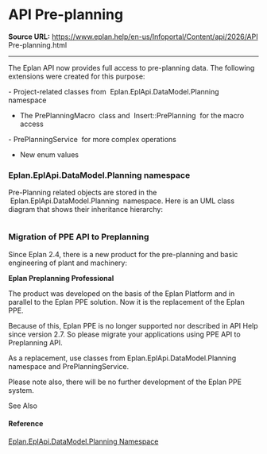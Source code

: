 # API Pre-planning

**Source URL:** https://www.eplan.help/en-us/Infoportal/Content/api/2026/API Pre-planning.html

---

The Eplan API now provides full access to pre-planning data. The following extensions were created for this purpose:

- Project-related classes from  Eplan.EplApi.DataModel.Planning  namespace

- The PrePlanningMacro  class and  Insert::PrePlanning  for the macro access

- PrePlanningService  for more complex operations

- New enum values

### Eplan.EplApi.DataModel.Planning namespace

Pre-Planning related objects are stored in the  Eplan.EplApi.DataModel.Planning  namespace. Here is an UML class diagram that shows their inheritance hierarchy:

![]()

### Migration of PPE API to Preplanning

Since Eplan 2.4, there is a new product for the pre-planning and basic engineering of plant and machinery:

**Eplan Preplanning Professional**

The product was developed on the basis of the Eplan Platform and in parallel to the Eplan PPE solution. Now it is the replacement of the Eplan PPE.

Because of this, Eplan PPE is no longer supported nor described in API Help since version 2.7. So please migrate your applications using PPE API to Preplanning API.

As a replacement, use classes from Eplan.EplApi.DataModel.Planning namespace and PrePlanningService.

Please note also, there will be no further development of the Eplan PPE system.

See Also

#### Reference

[Eplan.EplApi.DataModel.Planning Namespace](Eplan.EplApi.DataModelu~Eplan.EplApi.DataModel.Planning_namespace.html)